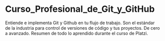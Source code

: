 # Curso_Profesional_de_Git_y_GitHub
Entiende e implementa Git y Github en tu flujo de trabajo. Son el estándar de la industria para control de versiones de código y tus proyectos. De cero a avanzado. Resumen de todo lo aprendido durante el curso de Platzi.
